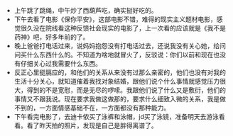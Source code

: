 - 上午跳了跳绳，中午炒了西葫芦吃，确实挺好吃的。
- 下午去看了电影《保你平安》，这部电影不错，难得的现实主义题材电影，感觉很久没在院线看这种反馈社会现实的电影了，上一次看的应该就是《我不是药神》吧，好多年前的了。
- 晚上爸爸打电话过来，说妈妈抱怨没有打电话过去，还说我没有关心她，给问问买什么东西什么的。不知道为啥地就冒火了，反驳说：你们以前和现在也没有仔细关心过我需要什么东西。
- 反正心里挺膈应的，和他们的关系从来没有过那么亲密的，他们也没有对我的生活十分关心，就知道催着我找对象结婚，跟他们说个什么事情就感觉压力很大，得到的不是宽慰，而是无尽的啰嗦。我跟他们说了什么又是敷衍，他们的事情又不跟我说。现在要求我做这做那的，要求什么细致入微的关系，我是做不到的，一方面情感基础不在，一方面都没有那种能力。
- 下午看完电影了，去迪卡侬买了泳裤和泳帽，jd买了泳镜，准备明天去游泳看看。看了昨天拍的照片，发现是自己是胖得离谱了。